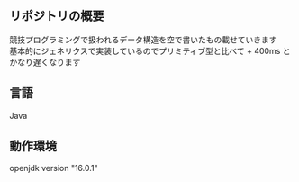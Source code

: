 ## リポジトリの概要
競技プログラミングで扱われるデータ構造を空で書いたもの載せていきます  
基本的にジェネリクスで実装しているのでプリミティブ型と比べて + 400ms とかなり遅くなります

## 言語
Java

## 動作環境
openjdk version "16.0.1"
